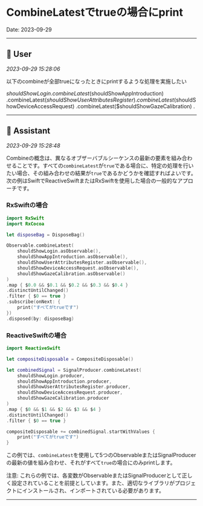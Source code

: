 # CombineLatestでtrueの場合にprint

Date: 2023-09-29

---

## 👤 User
*2023-09-29 15:28:06*

以下のcombineが全部trueになったときにprintするような処理を実施したい

$shouldShowLogin
            .combineLatest($shouldShowAppIntroduction)
            .combineLatest($shouldShowUserAttributesRegister)
            .combineLatest($shouldShowDeviceAccessRequest)
            .combineLatest($shouldShowGazeCalibration)
            .

---

## 🤖 Assistant
*2023-09-29 15:28:48*

Combineの概念は、異なるオブザーバブルシーケンスの最新の要素を組み合わせることです。すべての`combineLatest`が`true`である場合に、特定の処理を行いたい場合、その組み合わせの結果が`true`であるかどうかを確認すればよいです。次の例はSwiftでReactiveSwiftまたはRxSwiftを使用した場合の一般的なアプローチです。

### RxSwiftの場合

```swift
import RxSwift
import RxCocoa

let disposeBag = DisposeBag()

Observable.combineLatest(
    shouldShowLogin.asObservable(),
    shouldShowAppIntroduction.asObservable(),
    shouldShowUserAttributesRegister.asObservable(),
    shouldShowDeviceAccessRequest.asObservable(),
    shouldShowGazeCalibration.asObservable()
)
.map { $0.0 && $0.1 && $0.2 && $0.3 && $0.4 }
.distinctUntilChanged()
.filter { $0 == true }
.subscribe(onNext: {
    print("すべてがtrueです")
})
.disposed(by: disposeBag)
```

### ReactiveSwiftの場合

```swift
import ReactiveSwift

let compositeDisposable = CompositeDisposable()

let combinedSignal = SignalProducer.combineLatest(
    shouldShowLogin.producer,
    shouldShowAppIntroduction.producer,
    shouldShowUserAttributesRegister.producer,
    shouldShowDeviceAccessRequest.producer,
    shouldShowGazeCalibration.producer
)
.map { $0 && $1 && $2 && $3 && $4 }
.distinctUntilChanged()
.filter { $0 == true }

compositeDisposable += combinedSignal.startWithValues {
    print("すべてがtrueです")
}
```

この例では、`combineLatest`を使用して5つのObservableまたはSignalProducerの最新の値を組み合わせ、それがすべて`true`の場合にのみprintします。

注意: これらの例では、各変数がObservableまたはSignalProducerとして正しく設定されていることを前提としています。また、適切なライブラリがプロジェクトにインストールされ、インポートされている必要があります。

---
